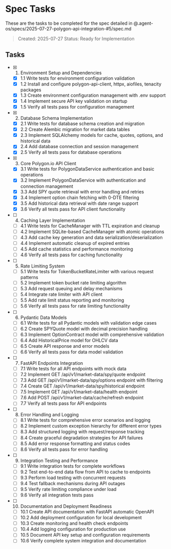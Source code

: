 # Spec Tasks

These are the tasks to be completed for the spec detailed in @.agent-os/specs/2025-07-27-polygon-api-integration-#5/spec.md

> Created: 2025-07-27
> Status: Ready for Implementation

## Tasks

- [x] 1. Environment Setup and Dependencies
  - [x] 1.1 Write tests for environment configuration validation
  - [x] 1.2 Install and configure polygon-api-client, httpx, aiofiles, tenacity packages
  - [x] 1.3 Create environment configuration management with .env support
  - [x] 1.4 Implement secure API key validation on startup
  - [x] 1.5 Verify all tests pass for configuration management

- [x] 2. Database Schema Implementation
  - [x] 2.1 Write tests for database schema creation and migration
  - [x] 2.2 Create Alembic migration for market data tables
  - [x] 2.3 Implement SQLAlchemy models for cache, quotes, options, and historical data
  - [x] 2.4 Add database connection and session management
  - [x] 2.5 Verify all tests pass for database operations

- [x] 3. Core Polygon.io API Client
  - [x] 3.1 Write tests for PolygonDataService authentication and basic operations
  - [x] 3.2 Implement PolygonDataService with authentication and connection management
  - [x] 3.3 Add SPY quote retrieval with error handling and retries
  - [x] 3.4 Implement option chain fetching with 0-DTE filtering
  - [x] 3.5 Add historical data retrieval with date range support
  - [x] 3.6 Verify all tests pass for API client functionality

- [ ] 4. Caching Layer Implementation
  - [ ] 4.1 Write tests for CacheManager with TTL expiration and cleanup
  - [ ] 4.2 Implement SQLite-based CacheManager with atomic operations
  - [ ] 4.3 Add cache key generation and data serialization/deserialization
  - [ ] 4.4 Implement automatic cleanup of expired entries
  - [ ] 4.5 Add cache statistics and performance monitoring
  - [ ] 4.6 Verify all tests pass for caching functionality

- [ ] 5. Rate Limiting System
  - [ ] 5.1 Write tests for TokenBucketRateLimiter with various request patterns
  - [ ] 5.2 Implement token bucket rate limiting algorithm
  - [ ] 5.3 Add request queuing and delay mechanisms
  - [ ] 5.4 Integrate rate limiter with API client
  - [ ] 5.5 Add rate limit status reporting and monitoring
  - [ ] 5.6 Verify all tests pass for rate limiting functionality

- [ ] 6. Pydantic Data Models
  - [ ] 6.1 Write tests for all Pydantic models with validation edge cases
  - [ ] 6.2 Create SPYQuote model with decimal precision handling
  - [ ] 6.3 Implement OptionContract model with comprehensive validation
  - [ ] 6.4 Add HistoricalPrice model for OHLCV data
  - [ ] 6.5 Create API response and error models
  - [ ] 6.6 Verify all tests pass for data model validation

- [ ] 7. FastAPI Endpoints Integration
  - [ ] 7.1 Write tests for all API endpoints with mock data
  - [ ] 7.2 Implement GET /api/v1/market-data/spy/quote endpoint
  - [ ] 7.3 Add GET /api/v1/market-data/spy/options endpoint with filtering
  - [ ] 7.4 Create GET /api/v1/market-data/spy/historical endpoint
  - [ ] 7.5 Implement GET /api/v1/market-data/health endpoint
  - [ ] 7.6 Add POST /api/v1/market-data/cache/refresh endpoint
  - [ ] 7.7 Verify all tests pass for API endpoints

- [ ] 8. Error Handling and Logging
  - [ ] 8.1 Write tests for comprehensive error scenarios and logging
  - [ ] 8.2 Implement custom exception hierarchy for different error types
  - [ ] 8.3 Add structured logging with request/response tracking
  - [ ] 8.4 Create graceful degradation strategies for API failures
  - [ ] 8.5 Add error response formatting and status codes
  - [ ] 8.6 Verify all tests pass for error handling

- [ ] 9. Integration Testing and Performance
  - [ ] 9.1 Write integration tests for complete workflows
  - [ ] 9.2 Test end-to-end data flow from API to cache to endpoints
  - [ ] 9.3 Perform load testing with concurrent requests
  - [ ] 9.4 Test fallback mechanisms during API outages
  - [ ] 9.5 Verify rate limiting compliance under load
  - [ ] 9.6 Verify all integration tests pass

- [ ] 10. Documentation and Deployment Readiness
  - [ ] 10.1 Create API documentation with FastAPI automatic OpenAPI
  - [ ] 10.2 Add deployment configuration for local development
  - [ ] 10.3 Create monitoring and health check endpoints
  - [ ] 10.4 Add logging configuration for production use
  - [ ] 10.5 Document API key setup and configuration requirements
  - [ ] 10.6 Verify complete system integration and documentation